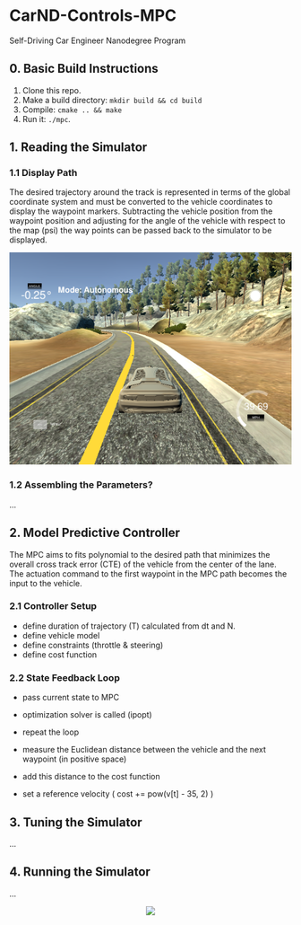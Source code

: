 # CarND-Controls-MPC
Self-Driving Car Engineer Nanodegree Program

## 0. Basic Build Instructions

1. Clone this repo.
2. Make a build directory: `mkdir build && cd build`
3. Compile: `cmake .. && make`
4. Run it: `./mpc`.

## 1. Reading the Simulator

### 1.1 Display Path
The desired trajectory around the track is represented in terms of the global coordinate system and must be converted to the vehicle coordinates to display the waypoint markers. Subtracting the vehicle position from the waypoint position and adjusting for the angle of the vehicle with respect to the map (psi) the way points can be passed back to the simulator to be displayed.

<p align="center">
 <img src="./res/desired_path.png">
</p>

### 1.2 Assembling the Parameters?
...

## 2. Model Predictive Controller
The MPC aims to fits polynomial to the desired path that minimizes the overall cross track error (CTE) of the vehicle from the center of the lane. The actuation command to the first waypoint in the MPC path becomes the input to the vehicle.

### 2.1 Controller Setup


- define duration of trajectory (T) calculated from dt and N.
- define vehicle model
- define constraints (throttle & steering)
- define cost function


### 2.2 State Feedback Loop

- pass current state to MPC
- optimization solver is called (ipopt)
- repeat the loop


- measure the Euclidean distance between the vehicle and the next waypoint (in positive space)
- add this distance to the cost function
- set a reference velocity ( cost += pow(v[t] - 35, 2) )


## 3. Tuning the Simulator
...

## 4. Running the Simulator
...

<p align="center">
 <img src="./res/Simulator.gif">
</p>